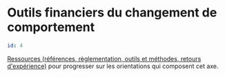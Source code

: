 # Outils financiers du changement de comportement
```yaml
id: 4
```
[Ressources (références, règlementation, outils et méthodes, retours d'expérience)](https://www.optigede.org/sites/default/files/ressources-axe-4-referentiel-economie-circulaire.pdf) pour progresser sur les orientations qui composent cet axe. 

